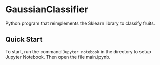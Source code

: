 # GaussianClassifier
Python program that reimplements the Sklearn library to classify fruits.

## Quick Start
To start, run the command `Jupyter notebook` in the directory to setup Jupyter Notebook. Then open the file main.ipynb.